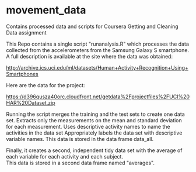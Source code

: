 # movement_data
Contains processed data and scripts for Coursera Getting and Cleaning Data assignment

This Repo contains a single script "runanalysis.R" which processes the data collected 
from the accelerometers from the Samsung Galaxy S smartphone. A full description is 
available at the site where the data was obtained:

http://archive.ics.uci.edu/ml/datasets/Human+Activity+Recognition+Using+Smartphones

Here are the data for the project:

https://d396qusza40orc.cloudfront.net/getdata%2Fprojectfiles%2FUCI%20HAR%20Dataset.zip

Running the script merges the training and the test sets to create one data set.
Extracts only the measurements on the mean and standard deviation for each measurement.
Uses descriptive activity names to name the activities in the data set
Appropriately labels the data set with descriptive variable names.
This data is stored in the data frame data_all.

Finally, it creates a second, independent tidy data set with the average of each variable for each activity and each subject.  
This data is stored in a second data frame named "averages".

